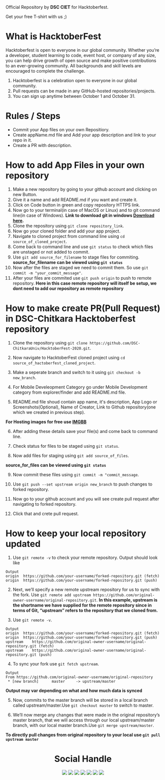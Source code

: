
Official Repository by **DSC CIET** for Hacktoberfest.

Get your free T-shirt with us ;)

# What is HacktoberFest
 Hacktoberfest is open to everyone in our global community. Whether you’re a developer, student learning to code, event host, or company of any size, you can help drive growth of open source and make positive contributions to an ever-growing community. All backgrounds and skill levels are encouraged to complete the challenge.

1. Hacktoberfest is a celebration open to everyone in our global community.
2. Pull requests can be made in any GitHub-hosted repositories/projects.
3. You can sign up anytime between October 1 and October 31.

# Rules / Steps
  * Commit your App files on your own Repositiory.
  * Create appName.md file and Add your app description and link to your repo in it.
  * Create a PR with description.

  # How to add App Files in your own repository
  1. Make a new repository by going to your github account and clicking on new Button.
  2. Give it a name and add README.md if you want and create it.
  3. Click on Code button in green and copy repository HTTPS link.
  4. Now go to your terminal(in case of MacOS or Linux) and to git command line(in case of Windows).
  **Link to download git in windows [Download here](https://git-scm.com/download/win).**
  5. Clone the repository using `git clone repository_link`.
  6. Now go your cloned folder and add your app project.
  7. Navigate to cloned project from command line using `cd source_of_cloned_project`.
  8. Come back to command line and use `git status` to check which files are unstaged or not added to commit.
  9. Use `git add source_for_filename` to stage files for commiting.
  **source_for_filename can be viewed using `git status`**
  10. Now after the files are staged we need to commit them. So use `git commit -m "your_commit_message"`.
  11. After your files are commited use `git push origin` to push to remote repository.
  **Here in this case remote repository will itself be setup, we dont need to add our repository as remote repository**

  # How to make create PR(Pull Request) in DSC-Chitkara Hacktoberfest repository

  
  1. Clone the repository using `git clone https://github.com/DSC-ChitkaraUniv/HacktoberFest-2020.git`.

  2. Now navigate to HacktoberFest cloned project using `cd source_of_hactoberfest_cloned_project`.

  3. Make a seperate branch and switch to it using `git checkout -b new_branch`.

  4. For Mobile Develeopment Category go under Mobile Development category from explorer/finder and add README.md file.

  5. README.md file shoud contain app name, it's description, App Logo or Screenshots(Optional), Name of Creator, Link to Github repository(one which we created in previous step).

  **For Hosting images for free use [IMGBB](https://imgbb.com/)**

  6. After adding these details save your file(s) and come back to command line. 

  7. Check status for files to be staged using `git status`.

  8. Now add files for  staging using `git add source_of_files`.

  **source_for_files can be viewed using `git status`**

  9. Now commit these files using `git commit -m "commit_message`.

  10. Use `git push --set upstream origin new_branch` to push changes to forked repository.

  11. Now go to your github account and you will see create pull request after navigating to forked repository.

  12. Click that and crete pull request.

# How to keep your local repository updated


1. Use `git remote -v` to check your remote repository. Output should look like
```
Output
origin  https://github.com/your-username/forked-repository.git (fetch)
origin  https://github.com/your-username/forked-repository.git (push)
```

2. Next, we’ll specify a new remote upstream repository for us to sync with the fork. Use `git remote add upstream https://github.com/original-owner-username/original-repository.git`.
**In this example, upstream is the shortname we have supplied for the remote repository since in terms of Git, “upstream” refers to the repository that we cloned from.**

3. Use `git remote -v`.
```
Output
origin  https://github.com/your-username/forked-repository.git (fetch)
origin  https://github.com/your-username/forked-repository.git (push)
upstream    https://github.com/original-owner-username/original-repository.git (fetch)
upstream    https://github.com/original-owner-username/original-repository.git (push)
```

4. To sync your fork use `git fetch upstream`.
```
Output
From https://github.com/original-owner-username/original-repository
 * [new branch]      master     -> upstream/master
 ```
 **Output may var depending on what and how much data is synced**

 5. Now, commits to the master branch will be stored in a local branch called upstream/master.Use `git checkout master` to switch to master.

 6. We’ll now merge any changes that were made in the original repository’s master branch, that we will access through our local upstream/master branch, with our local master branch.Use `git merge upstream/master`.


 **To directly pull changes from original repository to your local use `git pull upstream master`**


<div align="center">
<h1 align="center">Social Handle</h1>
  <a href="https://www.instagram.com/dsc_ciet/" target="_blank"><img src="https://img.icons8.com/fluent/48/000000/instagram-new.png"/></a>
  <a href="https://twitter.com/dscciet" target="_blank"><img src="https://img.icons8.com/fluent/48/000000/twitter.png"/></a>
  <a href="https://dsccietcommunity.slack.com/join/shared_invite/zt-ht5oy31g-Cj~Ib0AklnA9AZdlwCs8JA#/" target="_blank"><img src="https://img.icons8.com/color/50/000000/slack-new.png"/></a>
  <a href="https://www.facebook.com/Google-Developers-967415219957038/" target="_blank"><img src="https://img.icons8.com/fluent/48/000000/facebook-new.png"/></a>
  <a href="https://www.youtube.com/googledevelopers" target="_blank"><img src="https://img.icons8.com/color/48/000000/youtube-play.png"/></a>
  <a href="mailto: dscciet@gmail.com" target="_blank"><img src="https://img.icons8.com/fluent/48/000000/gmail.png"/></a>
  <a href="https://dsc.community.dev/chitkara-university-punjab/" target="_blank"><img src="../Images/dsc.png"/></a>

</div>
